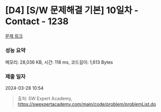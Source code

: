 # [D4] [S/W 문제해결 기본] 10일차 - Contact - 1238 

[문제 링크](https://swexpertacademy.com/main/code/problem/problemDetail.do?contestProbId=AV15B1cKAKwCFAYD) 

### 성능 요약

메모리: 28,036 KB, 시간: 118 ms, 코드길이: 1,613 Bytes

### 제출 일자

2024-03-28 10:54



> 출처: SW Expert Academy, https://swexpertacademy.com/main/code/problem/problemList.do